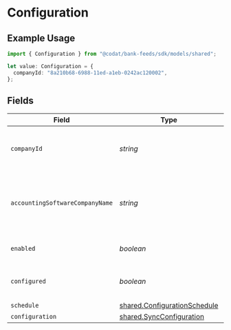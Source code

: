 # Configuration

## Example Usage

```typescript
import { Configuration } from "@codat/bank-feeds/sdk/models/shared";

let value: Configuration = {
  companyId: "8a210b68-6988-11ed-a1eb-0242ac120002",
};
```

## Fields

| Field                                                                               | Type                                                                                | Required                                                                            | Description                                                                         | Example                                                                             |
| ----------------------------------------------------------------------------------- | ----------------------------------------------------------------------------------- | ----------------------------------------------------------------------------------- | ----------------------------------------------------------------------------------- | ----------------------------------------------------------------------------------- |
| `companyId`                                                                         | *string*                                                                            | :heavy_minus_sign:                                                                  | Unique identifier for your SMB in Codat.                                            | 8a210b68-6988-11ed-a1eb-0242ac120002                                                |
| `accountingSoftwareCompanyName`                                                     | *string*                                                                            | :heavy_minus_sign:                                                                  | The company name defined in the accounting software.                                |                                                                                     |
| `enabled`                                                                           | *boolean*                                                                           | :heavy_minus_sign:                                                                  | Enabled or disable bank feeds.                                                      |                                                                                     |
| `configured`                                                                        | *boolean*                                                                           | :heavy_minus_sign:                                                                  | True if the company has been configured.                                            |                                                                                     |
| `schedule`                                                                          | [shared.ConfigurationSchedule](../../../sdk/models/shared/configurationschedule.md) | :heavy_minus_sign:                                                                  | N/A                                                                                 |                                                                                     |
| `configuration`                                                                     | [shared.SyncConfiguration](../../../sdk/models/shared/syncconfiguration.md)         | :heavy_minus_sign:                                                                  | N/A                                                                                 |                                                                                     |